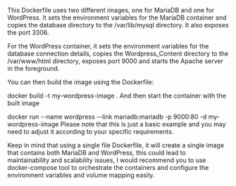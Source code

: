 This Dockerfile uses two different images, one for MariaDB and one for WordPress. It sets the environment variables for the MariaDB container and copies the database directory to the /var/lib/mysql directory. It also exposes the port 3306.

For the WordPress container, it sets the environment variables for the database connection details, copies the Wordpress_Content directory to the /var/www/html directory, exposes port 9000 and starts the Apache server in the foreground.

You can then build the image using the Dockerfile:


docker build -t my-wordpress-image .
And then start the container with the built image


docker run --name wordpress --link mariadb:mariadb -p 9000:80 -d my-wordpress-image
Please note that this is just a basic example and you may need to adjust it according to your specific requirements.

Keep in mind that using a single file Dockerfile, it will create a single image that contains both MariaDB and WordPress, this could lead to maintainability and scalability issues, I would recommend you to use docker-compose tool to orchestrate the containers and configure the environment variables and volume mapping easily.